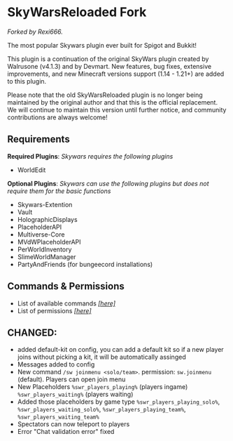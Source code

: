 # SkyWarsReloaded Fork

*Forked by Rexi666.*

The most popular Skywars plugin ever built for Spigot and Bukkit!

This plugin is a continuation of the original SkyWars plugin created by Walrusone (v4.1.3) and by Devmart.
New features, bug fixes, extensive improvements, and new Minecraft versions support (1.14 - 1.21+) are added to this plugin.

Please note that the old SkyWarsReloaded plugin is no longer being maintained by the original author and that this is the official replacement.
We will continue to maintain this version until further notice, and community contributions are always welcome!

## Requirements

**Required Plugins**: *Skywars requires the following plugins*

* WorldEdit

**Optional Plugins**: *Skywars can use the following plugins but does not require them for the basic functions*

* Skywars-Extention
* Vault
* HolographicDisplays
* PlaceholderAPI
* Multiverse-Core
* MVdWPlaceholderAPI
* PerWorldInventory
* SlimeWorldManager
* PartyAndFriends (for bungeecord installations)

## Commands & Permissions

* List of available commands [*[here]*](https://github.com/TechnicallyCoded/SkywarsReloadedWiki/wiki/commands)
* List of permissions [*[here]*](https://github.com/TechnicallyCoded/SkywarsReloadedWiki/wiki/permissions)

## CHANGED:
- added default-kit on config, you can add a default kit so if a new player joins without picking a kit, it will be automatically assinged
- Messages added to config
- New command `/sw joinmenu <solo/team>`. permission: `sw.joinmenu` (default). Players can open join menu
- New Placeholders `%swr_players_playing%` (players ingame) `%swr_players_waiting%` (players waiting)
- Added those placeholders by game type `%swr_players_playing_solo%`, `%swr_players_waiting_solo%`, `%swr_players_playing_team%`, `%swr_players_waiting_team%`
- Spectators can now teleport to players
- Error "Chat validation error" fixed